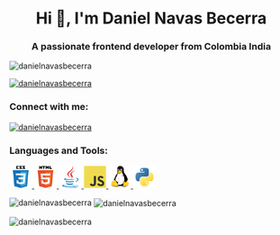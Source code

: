 <h1 align="center">Hi 👋, I'm Daniel Navas Becerra</h1>
<h3 align="center">A passionate frontend developer from Colombia India</h3>

<p align="left"> <img src="https://komarev.com/ghpvc/?username=danielnavasbecerra&label=Profile%20views&color=0e75b6&style=flat" alt="danielnavasbecerra" /> </p>

<p align="left"> <a href="https://github.com/ryo-ma/github-profile-trophy"><img src="https://github-profile-trophy.vercel.app/?username=danielnavasbecerra" alt="danielnavasbecerra" /></a> </p>

<h3 align="left">Connect with me:</h3>
<p align="left">
<a href="https://discord.gg/danielnavasbecerra" target="blank"><img align="center" src="https://raw.githubusercontent.com/rahuldkjain/github-profile-readme-generator/master/src/images/icons/Social/discord.svg" alt="danielnavasbecerra" height="30" width="40" /></a>
</p>

<h3 align="left">Languages and Tools:</h3>
<p align="left"> <a href="https://www.w3schools.com/css/" target="_blank" rel="noreferrer"> <img src="https://raw.githubusercontent.com/devicons/devicon/master/icons/css3/css3-original-wordmark.svg" alt="css3" width="40" height="40"/> </a> <a href="https://www.w3.org/html/" target="_blank" rel="noreferrer"> <img src="https://raw.githubusercontent.com/devicons/devicon/master/icons/html5/html5-original-wordmark.svg" alt="html5" width="40" height="40"/> </a> <a href="https://www.java.com" target="_blank" rel="noreferrer"> <img src="https://raw.githubusercontent.com/devicons/devicon/master/icons/java/java-original.svg" alt="java" width="40" height="40"/> </a> <a href="https://developer.mozilla.org/en-US/docs/Web/JavaScript" target="_blank" rel="noreferrer"> <img src="https://raw.githubusercontent.com/devicons/devicon/master/icons/javascript/javascript-original.svg" alt="javascript" width="40" height="40"/> </a> <a href="https://www.linux.org/" target="_blank" rel="noreferrer"> <img src="https://raw.githubusercontent.com/devicons/devicon/master/icons/linux/linux-original.svg" alt="linux" width="40" height="40"/> </a> <a href="https://www.python.org" target="_blank" rel="noreferrer"> <img src="https://raw.githubusercontent.com/devicons/devicon/master/icons/python/python-original.svg" alt="python" width="40" height="40"/> </a> </p>

<p><img align="left" src="https://github-readme-stats.vercel.app/api/top-langs?username=danielnavasbecerra&show_icons=true&locale=en&layout=compact" alt="danielnavasbecerra" /></p>

<p>&nbsp;<img align="center" src="https://github-readme-stats.vercel.app/api?username=danielnavasbecerra&show_icons=true&locale=en" alt="danielnavasbecerra" /></p>

<p><img align="center" src="https://github-readme-streak-stats.herokuapp.com/?user=danielnavasbecerra&" alt="danielnavasbecerra" /></p>
